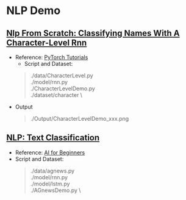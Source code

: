 # NLP Demo

## [Nlp From Scratch: Classifying Names With A Character-Level Rnn](./CharacterLevelDemo.py)

* Reference: [PyTorch Tutorials](https://pytorch.org/tutorials/intermediate/char_rnn_classification_tutorial.html)
  * Script and Dataset:
  >   ./data/CharacterLevel.py \
  >   ./model/rnn.py \
  >   ./CharacterLevelDemo.py \
  >   ./dataset/character \
* Output
  > ./Output/CharacterLevelDemo_xxx.png
  
## [NLP: Text Classification](./AGnewsDemo.py)

* Reference: [AI for Beginners](https://github.com/microsoft/AI-For-Beginners/blob/main/lessons/5-NLP/16-RNN/RNNPyTorch.ipynb)
* Script and Dataset:
  > ./data/agnews.py \
  > ./model/rnn.py \
  > ./model/lstm.py \
  > ./AGnewsDemo.py \